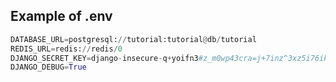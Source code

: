 ## Example of .env
```python 
DATABASE_URL=postgresql://tutorial:tutorial@db/tutorial
REDIS_URL=redis://redis/0
DJANGO_SECRET_KEY=django-insecure-q+yoifn3#z_m0wp43cra=j+7inz^3xz5i76ik110xaf97gqxv(
DJANGO_DEBUG=True
```